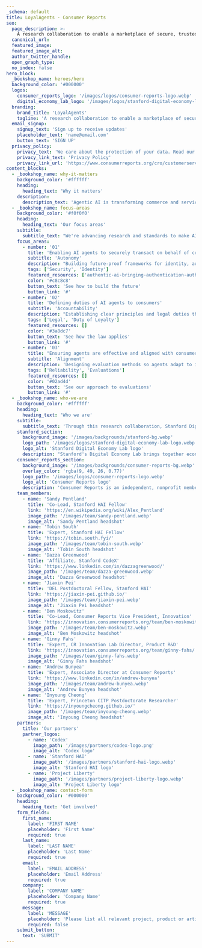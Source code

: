 ```yaml
---
_schema: default
title: LoyalAgents - Consumer Reports
seo:
  page_description: >-
    A research collaboration to enable a marketplace of secure, trusted consumer-centric agents.
  canonical_url:
  featured_image:
  featured_image_alt:
  author_twitter_handle:
  open_graph_type:
  no_index: false
hero_block:
  _bookshop_name: heroes/hero
  background_color: '#000000'
  logos:
    consumer_reports_logo: '/images/logos/consumer-reports-logo.webp'
    digital_economy_lab_logo: '/images/logos/stanford-digital-economy-lab-logo.webp'
  branding:
    brand_title: 'LoyalAgents'
    tagline: 'A research collaboration to enable a marketplace of secure, trusted consumer-centric agents'
  email_signup:
    signup_text: 'Sign up to receive updates'
    placeholder_text: 'name@email.com'
    button_text: 'SIGN UP'
  privacy_policy:
    privacy_text: 'We care about the protection of your data. Read our '
    privacy_link_text: 'Privacy Policy'
    privacy_link_url: 'https://www.consumerreports.org/cro/customerservice/privacy-policy/highlights/index.htm'
content_blocks:
  - _bookshop_name: why-it-matters
    background_color: '#ffffff'
    heading:
      heading_text: 'Why it matters'
    description:
      description_text: 'Agentic AI is transforming commerce and services; agents are negotiating, transacting and making decisions with growing autonomy and impact. While agents can amplify consumer power, there is also risk of privacy breaches, misaligned incentives, and manipulative business practices. Trust and security are essential for consumers and businesses alike.'
  - _bookshop_name: focus-areas
    background_color: '#f0f0f0'
    heading:
      heading_text: 'Our focus areas'
    subtitle:
      subtitle_text: "We're advancing research and standards to make AI agents secure, loyal, and effective advocates for consumers everywhere."
    focus_areas:
      - number: '01'
        title: 'Enabling AI agents to securely transact on behalf of consumers'
        subtitle: 'Autonomy'
        description: "Building future-proof frameworks for identity, authentication, and authorization so agents act reliably and safely on the user's behalf."
        tags: ['Security', 'Identity']
        featured_resources: ['authentic-ai-bringing-authentication-authorization-and-identity-into-the-ai-agent-world']
        color: '#c8c8c8'
        button_text: 'See how to build the future'
        button_link: '#'
      - number: '02'
        title: 'Defining duties of AI agents to consumers'
        subtitle: 'Accountability'
        description: "Establishing clear principles and legal duties that ensure AI agents remain loyal and prioritize users' interests above all."
        tags: ['Legal', 'Duty of Loyalty']
        featured_resources: []
        color: '#3a8dc7'
        button_text: 'See how the law applies'
        button_link: '#'
      - number: '03'
        title: "Ensuring agents are effective and aligned with consumers' preferences"
        subtitle: 'Alignment'
        description: 'Designing evaluation methods so agents adapt to individual goals, protect against bias, and deliver meaningful outcomes.'
        tags: ['Reliability', 'Evaluations']
        featured_resources: []
        color: '#02ad4d'
        button_text: 'See our approach to evaluations'
        button_link: '#'
  - _bookshop_name: who-we-are
    background_color: '#ffffff'
    heading:
      heading_text: 'Who we are'
    subtitle:
      subtitle_text: 'Through this research collaboration, Stanford Digital Economy Lab and Consumer Reports are working to drive state-of-the-art inquiry, build industry consensus, and propose standards and solutions for loyal, trustworthy AI systems.'
    stanford_section:
      background_image: '/images/backgrounds/stanford-bg.webp'
      logo_path: '/images/logos/stanford-digital-economy-lab-logo.webp'
      logo_alt: 'Stanford Digital Economy Lab logo'
      description: "Stanford's Digital Economy Lab brings together economists, computer scientists, and policy experts to study how digital technologies transform markets, work, and society—conducting research that informs business strategy, innovation, and public policy."
    consumer_reports_section:
      background_image: '/images/backgrounds/consumer-reports-bg.webp'
      overlay_color: 'rgba(9, 49, 26, 0.77)'
      logo_path: '/images/logos/consumer-reports-logo.webp'
      logo_alt: 'Consumer Reports logo'
      description: 'Consumer Reports is an independent, nonprofit member organization that works to create a fairer, safer, and more transparent marketplace. We believe consumers deserve meaningful choices, and modern tools to enable and inform those choices.'
    team_members:
      - name: 'Sandy Pentland'
        title: 'Co-Lead, Stanford HAI Fellow'
        link: 'https://en.wikipedia.org/wiki/Alex_Pentland'
        image_path: '/images/team/sandy-pentland.webp'
        image_alt: 'Sandy Pentland headshot'
      - name: 'Tobin South'
        title: 'Expert, Stanford HAI Fellow'
        link: 'https://tobin.south.fyi/'
        image_path: '/images/team/tobin-south.webp'
        image_alt: 'Tobin South headshot'
      - name: 'Dazza Greenwood'
        title: 'Affiliate, Stanford CodeX'
        link: 'https://www.linkedin.com/in/dazzagreenwood/'
        image_path: '/images/team/dazza-greenwood.webp'
        image_alt: 'Dazza Greenwood headshot'
      - name: 'Jiaxin Pei'
        title: 'DEL Postdoctoral Fellow, Stanford HAI'
        link: 'https://jiaxin-pei.github.io/'
        image_path: '/images/team/jiaxin-pei.webp'
        image_alt: 'Jiaxin Pei headshot'
      - name: 'Ben Moskowitz'
        title: 'Co-Lead, Consumer Reports Vice President, Innovation'
        link: 'https://innovation.consumerreports.org/team/ben-moskowitz/'
        image_path: '/images/team/ben-moskowitz.webp'
        image_alt: 'Ben Moskowitz headshot'
      - name: 'Ginny Fahs'
        title: 'Expert, CR Innovation Lab Director, Product R&D'
        link: 'https://innovation.consumerreports.org/team/ginny-fahs/'
        image_path: '/images/team/ginny-fahs.webp'
        image_alt: 'Ginny Fahs headshot'
      - name: 'Andrew Bunyea'
        title: 'Expert, Associate Director at Consumer Reports'
        link: 'https://www.linkedin.com/in/andrew-bunyea'
        image_path: '/images/team/andrew-bunyea.webp'
        image_alt: 'Andrew Bunyea headshot'
      - name: 'Inyoung Cheong'
        title: 'Expert, Princeton CITP Postdoctorate Researcher'
        link: 'https://inyoungcheong.github.io/'
        image_path: '/images/team/inyoung-cheong.webp'
        image_alt: 'Inyoung Cheong headshot'
    partners:
      title: 'Our partners'
      partner_logos:
        - name: 'Codex'
          image_path: '/images/partners/codex-logo.png'
          image_alt: 'Codex logo'
        - name: 'Stanford HAI'
          image_path: '/images/partners/stanford-hai-logo.webp'
          image_alt: 'Stanford HAI logo'
        - name: 'Project Liberty'
          image_path: '/images/partners/project-liberty-logo.webp'
          image_alt: 'Project Liberty logo'
  - _bookshop_name: contact-form
    background_color: '#000000'
    heading:
      heading_text: 'Get involved'
    form_fields:
      first_name:
        label: 'FIRST NAME'
        placeholder: 'First Name'
        required: true
      last_name:
        label: 'LAST NAME'
        placeholder: 'Last Name'
        required: true
      email:
        label: 'EMAIL ADDRESS'
        placeholder: 'Email Address'
        required: true
      company:
        label: 'COMPANY NAME'
        placeholder: 'Company Name'
        required: true
      message:
        label: 'MESSAGE'
        placeholder: 'Please list all relevant project, product or article details'
        required: false
    submit_button:
      text: 'SUBMIT'
---
```

